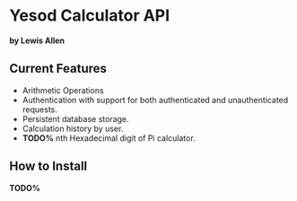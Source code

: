 # Yesod Calculator API
__by Lewis Allen__

## Current Features
- Arithmetic Operations
- Authentication with support for both authenticated and unauthenticated requests.
- Persistent database storage.
- Calculation history by user.
- __TODO%__ nth Hexadecimal digit of Pi calculator.

## How to Install
__TODO%__